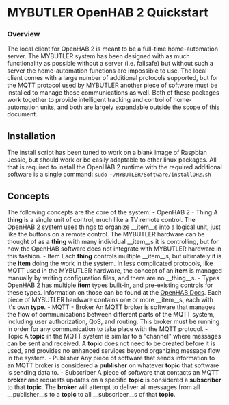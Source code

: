 # MYBUTLER OpenHAB 2 Quickstart

### Overview
  The local client for OpenHAB 2 is meant to be a full-time home-automation server. The MYBUTLER system has been designed with as much functionality as possible without a server (i.e. failsafe) but without such a server the home-automation functions are impossible to use. The local client comes with a large number of additional protocols supported, but for the MQTT protocol used by MYBUTLER another piece of software must be installed to manage those communications as well. Both of these packages work together to provide intelligent tracking and control of home-automation units, and both are largely expandable outside the scope of this document.

## Installation
  The install script has been tuned to work on a blank image of Raspbian Jessie, but should work or be easily adaptable to other linux packages. All that is required to install the OpenHAB 2 runtime with the required additional software is a single command:
  ````sudo ~/MYBUTLER/Software/installOH2.sh````

## Concepts
  The following concepts are the core of the system:
    - OpenHAB 2
      - Thing
        A __thing__ is a single unit of control, much like a TV remote control. The OpenHAB 2 system uses things to organize __item__s into a logical unit, just like the buttons on a remote control. The MYBUTLER hardware can be thought of as a __thing__ with many individual __item__s it is controlling, but for now the OpenHAB software does not integrate with MYBUTLER hardware in this fashion.
      - Item
        Each __thing__ controls multiple __item__s, but ultimately it is the __item__ doing the work in the system. In less complicated protocols, like MQTT used in the MYBUTLER hardware, the concept of an __item__ is managed manually by writing configuration files, and there are no __thing__s.
      - Types
        OpenHAB 2 has multiple __item__ types built-in, and pre-existing controls for these types. Information on those can be found at the [OpenHAB Docs](http://docs.openhab.org/concepts/items.html). Each piece of MYBUTLER hardware contains one or more __item__s, each with it's own __type__.
    - MQTT
      - Broker
        An MQTT broker is software that manages the flow of communications between different parts of the MQTT system, including user authorization, QoS, and routing. This broker must be running in order for any communication to take place with the MQTT protocol.
      - Topic
        A __topic__ in the MQTT system is similar to a "channel" where messages can be sent and received. A __topic__ does not need to be created before it is used, and provides no enhanced services beyond organizing message flow in the system.
      - Publisher
        Any piece of software that sends information to an MQTT broker is considered a __publisher__ on whatever __topic__ that software is sending data to.
      - Subscriber
        A piece of software that contacts an MQTT __broker__ and requests updates on a specific __topic__ is considered a __subscriber__ to that __topic__. The __broker__ will attempt to deliver all messages from all __publisher__s to a __topic__ to all __subscriber__s of that __topic__.